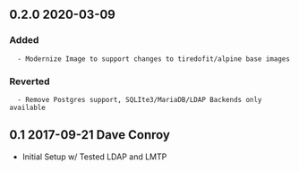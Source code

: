 ## 0.2.0 2020-03-09 <dave at tiredofit dot ca>

   ### Added
      - Modernize Image to support changes to tiredofit/alpine base images

   ### Reverted
      - Remove Postgres support, SQLIte3/MariaDB/LDAP Backends only available


## 0.1 2017-09-21 Dave Conroy <dave at tiredofit dot ca>

* Initial Setup w/ Tested LDAP and LMTP



